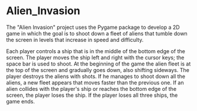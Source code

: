 # Alien_Invasion
The "Alien Invasion" project uses the Pygame package to develop a 2D game in which the goal is to shoot down a fleet of aliens that tumble down the screen in levels that increase in speed and difficulty. 

Each player controls a ship that is in the middle of the bottom 
edge of the screen. The player moves the ship left and right with 
the cursor keys; the space bar is used to shoot. At the beginning of 
the game the alien fleet is at the top of the screen and gradually 
goes down, also shifting sideways. The player destroys the aliens 
with shots. If he manages to shoot down all the aliens, a new fleet 
appears that moves faster than the previous one. If an alien collides 
with the player's ship or reaches the bottom edge of the screen, the 
player loses the ship. If the player loses all three ships, the game 
ends.
